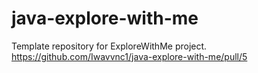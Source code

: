 # java-explore-with-me
Template repository for ExploreWithMe project.
https://github.com/Iwavvnc1/java-explore-with-me/pull/5